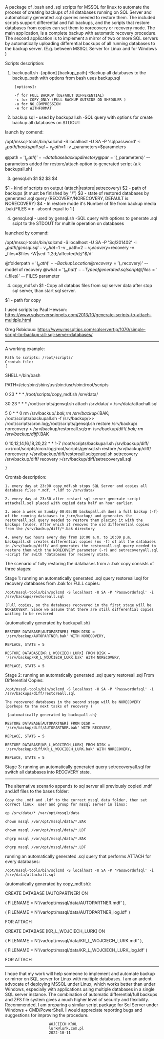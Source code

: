 A package of .bash and .sql scripts for MSSQL for linux to automate the process of creating backups of all databases running on SQL Server and automatically generated .sql queries needed to restore them. The included scripts support differential and full backups, and the scripts that restore databases from copies can set them to norecovery or recovery mode.
The main application, is a complete backup with automatic recovery procedure.
The second application is to implement a mirror of two or more SQL servers by automatically uploading differential backups of all running databases to the backup server.
(E.g. between MSSQL Server for Linux and for Windows )

Scripts description:

1. backupall.sh -[option] [backup_path] -Backup all databases to the backup_path with options from bash uses backup.sql

        [options]:
		
		-f for FULL BACKUP (DEFAULT DIFFERENTIAL)
        -c for COPY_ONLY (FULL BACKUP OUTSIDE OD SHEDULER )  
        -u for NO_COMPRESSION
        -e for WITHFORMAT
		
2. backup.sql - used by backupall.sh	-SQL query with options for create backup all databases on STDOUT

launch by comend:

/opt/mssql-tools/bin/sqlcmd -S localhost -U SA -P 'sqlpassword' -i $_spath/backupall.sql -v _path=$1 -v _parameters=$parameters

@path = '$(_path)'    	-- database backup directory
@par = '$(_parameters)'	-- parameters added for restore/attach option to generated script {a.k backupall.sh}

3. gensql.sh $1 $2 $3 $4

 $1 - kind of scripts on output (attach|restore|setrecovery) 
 $2 - path of backups (it must be finished by "/")
 $3 - state of restored databases by generated .sql query (RECOVERY/NORECOVERY, DEFAULT is NORECOVERY) 
 $4 - In restore mode it's Number of file from  backup media .bak(FILES = n -absent equal to 1 )

4. gensql.sql	- used by gensql.sh		-SQL query with options to generate .sql scipt to the STDOUT for multile operation on databases

launched by comand:

/opt/mssql-tools/bin/sqlcmd -S localhost -U SA -P 'Sq!201402' -i $_spath/gensql.sql -v _what=$1 -v _path=$2 -v _recovery=$recovery -v _files=$files -W|sed '1,2d;/affected/d;/^$/d'

@folderpath = '$(_path)' 	-- Backup Location
@recovery = '$(_recovery)' 	-- model of recovery
@what = '$(_what)' 			-- Type of generated .sql script
@files = '$(_files)' 		-- FILES parameter

4. copy_mdf.sh $1					 -Copy all databas files from sql server data after stop sql server, than start sql server.

 $1 - path for copy
 
I used scripts by Paul Hewson: https://www.sqlserversnippets.com/2013/10/generate-scripts-to-attach-multiple.html

Greg Robidoux: https://www.mssqltips.com/sqlservertip/1070/simple-script-to-backup-all-sql-server-databases/


__________________________________________________________________________________________________________________________________________________________________________________________


A working example:

	Path to scripts: /root/scripts/
	Crontab file:
	{
SHELL=/bin/bash

PATH=/etc:/bin:/sbin:/usr/bin:/usr/sbin:/root/scripts

0 23 * * * /root/scripts/copy_mdf.sh /srv/data/

30 23 * * * /root/scripts/gensql.sh attach /srv/data/ > /srv/data/attachall.sql

5 0 * * 0  rm /srv/backup/*.bak;rm /srv/backup/*.BAK; /root/scripts/backupall.sh -f /srv/backup/>> /root/scripts/cron.log;/root/scripts/gensql.sh restore /srv/backup/ norecovery > /srv/backup/restoreall.sql;rm /srv/backup/diff/*.bak; rm /srv/backup/diff/*.BAK

0 10,12,14,16,18,20,22 * * 1-7 /root/scripts/backupall.sh /srv/backup/diff/ >>/root/scripts/cron.log;/root/scripts/gensql.sh restore /srv/backup/diff/ norecovery >/srv/backup/diff/restoreall.sql;gensql.sh setrecovery /srv/backup/diff/ recovery >/srv/backup/diff/setrecoveryall.sql 

	}
	
Crontab description:
	
	1. every day at 23:00 copy_mdf.sh stops SQL Server and copies all database files *.mdf, *.ldf to /srv/data/ 
	
    2. every day at 23:30 after restart sql server generate script attachall.sql placed with copied data half an hour earlier.
		
	3. once a week on Sunday 00:05:00 backupall.sh does a full backup (-f) of the running databases to /srv/backup/ and generates the restoreall.sql query needed to restore them placing it with the backups folder. After which it removes the old differential copies from the /srv/backup/diff/*.bak directory
	
	4. every two hours every day from 10:00 a.m. to 10:00 p.m. backupall.sh creates differential copies (no -f) of all the databases in /srv/backup/diff/ and generates the restoreall.sql query needed to restore them with the NORECOVERY parameter (-r) and setrecoveryall.sql -script for swith 'databases for recovery state. 
	
The scenario of fully restoring the databases from a .bak copy consists of three stages: 

Stage 1: running an automatically generated .sql query restoreall.sql for recovery databases from .bak for FULL copies:
    
	/opt/mssql-tools/bin/sqlcmd -S localhost -U SA -P 'Passwordofsql' -i /srv/backups/restoreall.sql
	
	(Full copies, so the databases recovered in the first stage will be NORECOVERY. Since we assume that there are still differential copies waiting to be restored

{automatically generated by backupall.sh}

	RESTORE DATABASE[AUTOPARTNER] FROM DISK = '/srv/backup/AUTOPARTNER.bak' WITH NORECOVERY,
	
	REPLACE, STATS = 5
	
	RESTORE DATABASE[KR_L_WOJCIECH_LURK] FROM DISK = '/srv/backup/KR_L_WOJCIECH_LURK.bak' WITH NORECOVERY,
	
	REPLACE, STATS = 5


Stage 2: running an automatically generated .sql query restoreall.sql From Differential Copies:
    
	/opt/mssql-tools/bin/sqlcmd -S localhost -U SA -P 'Passwordofsql' -i /srv/backups/diff/restoreall.sql
	
	The recovered databases in the second stage will be NORECOVERY (perheps to the next tasks of recovery )
	
     {automatically generated by backupall.sh}
	 
	RESTORE DATABASE[AUTOPARTNER] FROM DISK = '/srv/backup/diff/AUTOPARTNER.bak' WITH RECOVERY,
	
	REPLACE, STATS = 5
	
	RESTORE DATABASE[KR_L_WOJCIECH_LURK] FROM DISK = '/srv/backup/diff/KR_L_WOJCIECH_LURK.bak' WITH NORECOVERY,
	
	REPLACE, STATS = 5
	
Stage 3: running an automatically generated query setrecoveryall.sql for switch all databases into RECOVERY state. 
_________________________________________________________________________________________________________________________________________________________________________________________

The alternative scenario appends to sql server all previously copied .mdf and.ldf files to the bases folder:
 
	Copy the .mdf and .ldf to the correct mssql data folder, then set correct linux  user and group for mssql server in linux:

	cp /srv/data/* /var/opt/mssql/data
	
	chown mssql /var/opt/mssql/data/*.BAK
	
	chown mssql /var/opt/mssql/data/*.LDF
	
	chgrp mssql /var/opt/mssql/data/*.BAK
	
	chgrp mssql /var/opt/mssql/data/*.LDF
	
running an automatically generated .sql query that performs ATTACH for every databases: 

	/opt/mssql-tools/bin/sqlcmd -S localhost -U SA -P 'Passwordofsql' -i /srv/data/attachall.sql
	
{automatically generated by copy_mdf.sh}:

CREATE DATABASE [AUTOPARTNER] ON

( FILENAME = N'/var/opt/mssql/data/AUTOPARTNER.mdf' ),

( FILENAME = N'/var/opt/mssql/data/AUTOPARTNER_log.ldf' )

 FOR ATTACH
 
CREATE DATABASE [KR_L_WOJCIECH_LURK] ON

( FILENAME = N'/var/opt/mssql/data/KR_L_WOJCIECH_LURK.mdf' ),

( FILENAME = N'/var/opt/mssql/data/KR_L_WOJCIECH_LURK_log.ldf' )

 FOR ATTACH
 
___________________________________________________________________________________________________________________________________________________________________________________________

I hope that my work will help someone to implement and automate backup or mirror on SQL server for Linux with multiple databases. I am an ardent advocate of deploying MSSQL under Linux, which works better than under Windows, especially with applications using multiple databases in a single SQL server instance. The combination of automatic differential/full backups and ZFS file system gives a much higher level of security and flexibility. Recommended.
I am preparing a similar script package for Sql Server under Windows + CMD/PowerShell. I would appreciate reporting bugs and suggestions for improving the procedure.



 

						WOJCIECH KROL
						lurk@lurk.com.pl
						2022-10-11

